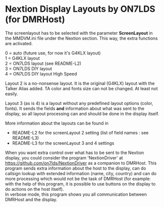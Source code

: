 Nextion Display Layouts by ON7LDS (for DMRHost)
=================================================

The screenlayout has to be selected with the parameter **ScreenLayout** in the
MMDVM.ini file under the Nextion section. This way, the extra functions
are activated.  

  0 = auto (future use, for now it's G4KLX layout)  
  1 = G4KLX layout  
  2 = ON7LDS layout (see README-L2)  
  3 = ON7LDS DIY layout  
  4 = ON7LDS DIY layout High Speed  
  
Layout 2 is a no-nonsense layout. It is the original (G4KLX) layout with the Talker Alias added. TA color and fonts size can not be changed. At least not easily.

Layout 3 (as is 4) is a layout without any predefined layout options (color, fonts). It sends the fields **and** information about what was sent to the display, so all layout processing can and should be done in the display itself. 

More information about the layouts can be found in  
  * README-L2 for the screenLayout 2 setting (list of field names : see README-L3)
  * README-L3 for the screenLayout 3 and 4 settings

  
When you want extra control over what has to be sent to the Nextion display, you could consider the program 'NextionDriver' at https://github.com/on7lds/NextionDriver as a companion to DMRHost.
This program sends extra information about the host to the display, can do callsign lookup with extended information (name, city, country) and can do more processing which would not be the task of DMRHost (for example: with the help of this program, it is possible to use buttons on the display to do actions on the host itself).  
In verbose mode, this program shows you all communication between DMRHost and the display.
